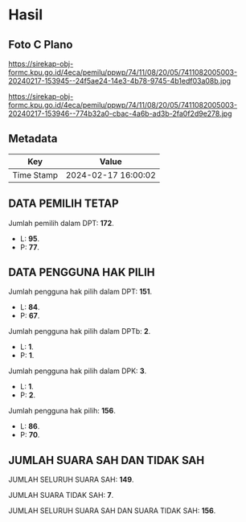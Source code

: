 # Hasil

## Foto C Plano

https://sirekap-obj-formc.kpu.go.id/4eca/pemilu/ppwp/74/11/08/20/05/7411082005003-20240217-153945--24f5ae24-14e3-4b78-9745-4b1edf03a08b.jpg

https://sirekap-obj-formc.kpu.go.id/4eca/pemilu/ppwp/74/11/08/20/05/7411082005003-20240217-153946--774b32a0-cbac-4a6b-ad3b-2fa0f2d9e278.jpg


## Metadata

| Key        | Value               |
| ---------- | ------------------- |
| Time Stamp | 2024-02-17 16:00:02 |


## DATA PEMILIH TETAP

Jumlah pemilih dalam DPT: **172**.
 * L: **95**.
 * P: **77**.

## DATA PENGGUNA HAK PILIH

Jumlah pengguna hak pilih dalam DPT: **151**.
 * L: **84**.
 * P: **67**.

Jumlah pengguna hak pilih dalam DPTb: **2**.
 * L: **1**.
 * P: **1**.

Jumlah pengguna hak pilih dalam DPK: **3**.
 * L: **1**.
 * P: **2**.

Jumlah pengguna hak pilih: **156**.
 * L: **86**.
 * P: **70**.

## JUMLAH SUARA SAH DAN TIDAK SAH

JUMLAH SELURUH SUARA SAH: **149**.

JUMLAH SUARA TIDAK SAH: **7**.

JUMLAH SELURUH SUARA SAH DAN SUARA TIDAK SAH: **156**.


